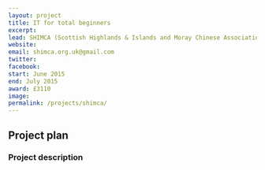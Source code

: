 ```yaml
---
layout: project
title: IT for total beginners
excerpt: 
lead: SHIMCA (Scottish Highlands & Islands and Moray Chinese Association)
website: 
email: shimca.org.uk@gmail.com 
twitter: 
facebook: 
start: June 2015
end: July 2015
award: £3110 
image:
permalink: /projects/shimca/ 
---
```


## Project plan

### Project description
